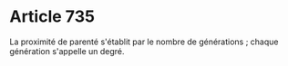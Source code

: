 # Article 735

La proximité de parenté s'établit par le nombre de générations ; chaque génération s'appelle un degré.
